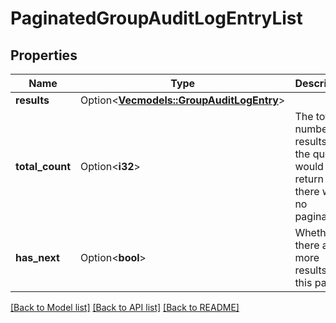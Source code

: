 # PaginatedGroupAuditLogEntryList

## Properties

Name | Type | Description | Notes
------------ | ------------- | ------------- | -------------
**results** | Option<[**Vec<models::GroupAuditLogEntry>**](GroupAuditLogEntry.md)> |   | [optional]
**total_count** | Option<**i32**> | The total number of results that the query would return if there were no pagination. | [optional]
**has_next** | Option<**bool**> | Whether there are more results after this page. | [optional]

[[Back to Model list]](../README.md#documentation-for-models) [[Back to API list]](../README.md#documentation-for-api-endpoints) [[Back to README]](../README.md)


